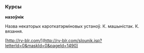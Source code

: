### Курсы
**назоўнік**

Назва некаторых кароткатэрміновых устаноў. К. машыністак. К. вязання.

<a rel="author">[http://rv-blr.com/](http://rv-blr.com/slounik.jsp?letterId=0&maskId=0&pageId=1490)</a>
